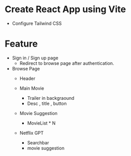 # Create React App using Vite
 - Configure Tailwind CSS 


 # Feature 
  - Sign in / Sign up  page 
     - Redirect to browse page after authentication.
 - Browse Page 
   - Header 
   - Main Movie 
     - Trailer in backgraound
      - Desc , title , button 
    -   Movie Suggestion 
          - MovieList * N

    - Netflix GPT
      - Searchbar 
      - movie suggestion


